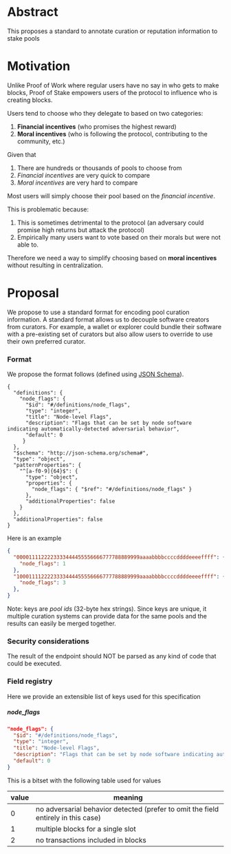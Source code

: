 # Abstract

This proposes a standard to annotate curation or reputation information to stake pools

# Motivation

Unlike Proof of Work where regular users have no say in who gets to make blocks, Proof of Stake empowers users of the protocol to influence who is creating blocks.

Users tend to choose who they delegate to based on two categories:

1) **Financial incentives** (who promises the highest reward)
2) **Moral incentives** (who is following the protocol, contributing to the community, etc.)

Given that

1) There are hundreds or thousands of pools to choose from
2) *Financial incentives* are very quick to compare
3) *Moral incentives* are very hard to compare

Most users will simply choose their pool based on the *financial incentive*.

This is problematic because:

1) This is sometimes detrimental to the protocol (an adversary could promise high returns but attack the protocol)
2) Empirically many users want to vote based on their morals but were not able to.

Therefore we need a way to simplify choosing based on **moral incentives** without resulting in centralization.

# Proposal

We propose to use a standard format for encoding pool curation information. A standard format allows us to decouple software creators from curators. For example, a wallet or explorer could bundle their software with a pre-existing set of curators but also allow users to override to use their own preferred curator.

### Format

We propose the format follows (defined using [JSON Schema](https://json-schema.org/)).

```
{
  "definitions": {
    "node_flags": {
      "$id": "#/definitions/node_flags",
      "type": "integer",
      "title": "Node-level Flags",
      "description": "Flags that can be set by node software indicating automatically-detected adversarial behavior",
      "default": 0
     }
  },
  "$schema": "http://json-schema.org/schema#",
  "type": "object",
  "patternProperties": {
    "^[a-f0-9]{64}$": {
      "type": "object",
      "properties": {
        "node_flags": { "$ref": "#/definitions/node_flags" }
      },
      "additionalProperties": false
    }
  },
  "additionalProperties": false
}
```

Here is an example

```json
{
  "0000111122223333444455556666777788889999aaaabbbbccccddddeeeeffff": {
    "node_flags": 1
  },
  "1000111122223333444455556666777788889999aaaabbbbccccddddeeeeffff": {
    "node_flags": 3
  },
}
```

Note: keys are *pool ids* (32-byte hex strings). Since keys are unique, it multiple curation systems can provide data for the same pools and the results can easily be merged together.

### Security considerations

The result of the endpoint should NOT be parsed as any kind of code that could be executed.

### Field registry

Here we provide an extensible list of keys used for this specification

##### node_flags

```json
"node_flags": {
  "$id": "#/definitions/node_flags",
  "type": "integer",
  "title": "Node-level Flags",
  "description": "Flags that can be set by node software indicating automatically-detected adversarial behavior",
  "default": 0
}
```

This is a bitset with the following table used for values

| value | meaning |
|---|---|
| 0 | no adversarial behavior detected (prefer to omit the field entirely in this case) |
| 1 | multiple blocks for a single slot |
| 2 | no transactions included in blocks |

